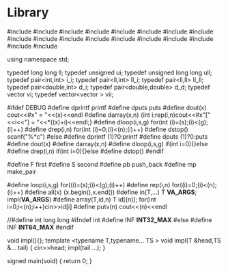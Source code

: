 # Library
#include<iostream>
#include<iomanip>
#include<queue>
#include<string>
#include<stack>
#include<cstdio>
#include<cstdlib>
#include<cmath>
#include<cstring>
#include<cassert>
#include<ctime>
#include<algorithm>
#include<utility>
#include<map>
#include<set>
#include<vector>
#include<functional>
#include<complex>

using namespace std;

typedef long long            ll;
typedef unsigned             ui;
typedef unsigned long long   ull;
typedef pair<int,int>        i_i;
typedef pair<ll,int>         ll_i;
typedef pair<ll,ll>          ll_ll;
typedef pair<double,int>     d_i;
typedef pair<double,double>  d_d;
typedef vector<int>          vi;
typedef vector<vector<int> > vii;

#ifdef DEBUG
#define dprintf      printf
#define dputs        puts
#define dout(x)      cout<<#x" = "<<(x)<<endl
#define darray(x,n)  {int i;rep(i,n)cout<<#x"["<<i<<"] = "<<*((x)+i)<<endl;}
#define dloop(i,s,g) for(int (i)=(s);(i)<(g);(i)++)
#define drep(i,n)    for(int (i)=0;(i)<(n);(i)++)
#define dstop()      scanf("%*c")
#else
#define dprintf      (1)?0:printf
#define dputs        (1)?0:puts
#define dout(x)
#define darray(x,n)
#define dloop(i,s,g) if(int i=0){}else
#define drep(i,n)    if(int i=0){}else
#define dstop()
#endif

#define F    first
#define S    second
#define pb   push_back
#define mp   make_pair

#define loop(i,s,g) for((i)=(s);(i)<(g);(i)++)
#define rep(i,n)    for((i)=0;(i)<(n);(i)++)
#define all(x)      (x.begin(),x.end())
#define in(T,...) T __VA_ARGS__; impl(__VA_ARGS__)
#define array(T,id,n) T id[(n)]; for(int i=0;i<(n);i++)cin>>id[i]
#define putv(n)     cout<<(n)<<endl

//#define int long long
#ifndef int
#define INF __INT32_MAX__
#else
#define INF __INT64_MAX__
#endif

void impl(){};
template <typename T,typename... TS >
void impl(T &head,TS &... tail)
{
  cin>>head;
  impl(tail ...);
}

signed main(void)
{
  return 0;
}
